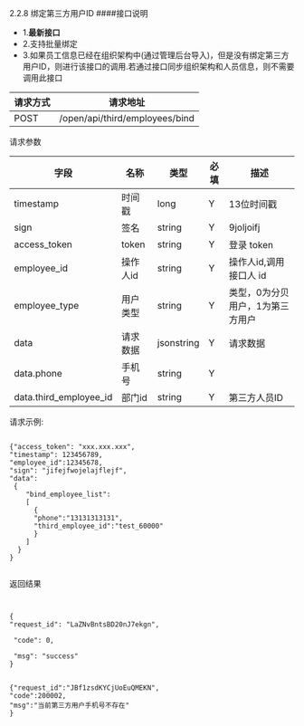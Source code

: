 2.2.8 绑定第三方用户ID
####接口说明
- 1.**最新接口**
- 2.支持批量绑定
- 3.如果员工信息已经在组织架构中(通过管理后台导入)，但是没有绑定第三方用户ID，则进行该接口的调用.若通过接口同步组织架构和人员信息，则不需要调用此接口

请求方式|请求地址
----|---
POST|/open/api/third/employees/bind

请求参数

字段|名称|类型|必填|描述
-----|-----|----|----|----
timestamp|时间戳 |long |Y|13位时间戳
sign|签名 |string |Y|9joljoifj
access\_token|token | string |Y|登录 token
employee\_id| 操作人id|string |Y|操作人id,调用接口人 id
employee\_type| 用户类型|string|Y|类型，0为分贝用户，1为第三方用户
data |请求数据| jsonstring |Y|请求数据
data.phone|手机号|string|Y
data.third\_employee\_id|部门id| string |Y|第三方人员ID







请求示例:
```
{"access_token": "xxx.xxx.xxx","timestamp": 123456789,"employee_id":12345678,"sign": "jifejfwojelajflejf","data": {
    "bind_employee_list":
    [
      {
      "phone":"13131313131",
      "third_employee_id":"test_60000"
      }
    ]
  }
}

```

返回结果

```


{"request_id": "LaZNvBntsBD20nJ7ekgn",  
 "code": 0,   
 "msg": "success" 
}


{"request_id":"JBf1zsdKYCjUoEuQMEKN",
"code":200002,
"msg":"当前第三方用户手机号不存在"
}


```






